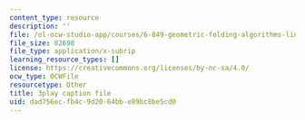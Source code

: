 ```yaml
---
content_type: resource
description: ''
file: /ol-ocw-studio-app/courses/6-849-geometric-folding-algorithms-linkages-origami-polyhedra-fall-2012/dad756ecfb4c9d2064bbe89bc8be5cd0_tnbzV-_pxbE.srt
file_size: 82698
file_type: application/x-subrip
learning_resource_types: []
license: https://creativecommons.org/licenses/by-nc-sa/4.0/
ocw_type: OCWFile
resourcetype: Other
title: 3play caption file
uid: dad756ec-fb4c-9d20-64bb-e89bc8be5cd0
---
```

